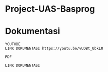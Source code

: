 # Project-UAS-Basprog
# Dokumentasi
```
YOUTUBE
LINK DOKUMENTASI https://youtu.be/vUDBt_UbkL0

PDF

LINK DOKUMENTASI
